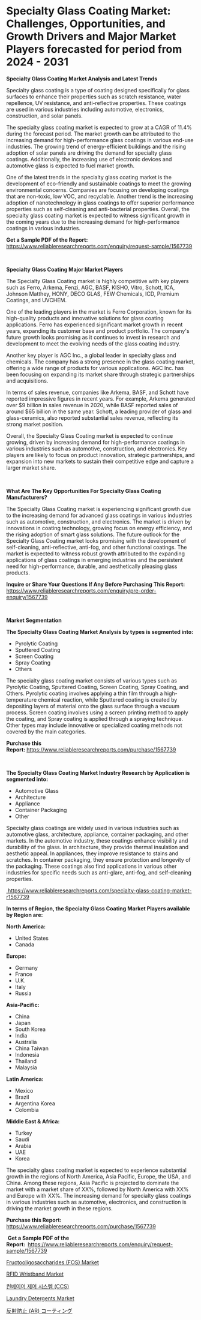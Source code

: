 <p><h1>Specialty Glass Coating Market: Challenges, Opportunities, and Growth Drivers and Major Market Players forecasted for period from 2024 - 2031</h1></p><p><strong>Specialty Glass Coating Market Analysis and Latest Trends</strong></p>
<p><p>Specialty glass coating is a type of coating designed specifically for glass surfaces to enhance their properties such as scratch resistance, water repellence, UV resistance, and anti-reflective properties. These coatings are used in various industries including automotive, electronics, construction, and solar panels.</p><p>The specialty glass coating market is expected to grow at a CAGR of 11.4% during the forecast period. The market growth can be attributed to the increasing demand for high-performance glass coatings in various end-use industries. The growing trend of energy-efficient buildings and the rising adoption of solar panels are driving the demand for specialty glass coatings. Additionally, the increasing use of electronic devices and automotive glass is expected to fuel market growth.</p><p>One of the latest trends in the specialty glass coating market is the development of eco-friendly and sustainable coatings to meet the growing environmental concerns. Companies are focusing on developing coatings that are non-toxic, low VOC, and recyclable. Another trend is the increasing adoption of nanotechnology in glass coatings to offer superior performance properties such as self-cleaning and anti-bacterial properties. Overall, the specialty glass coating market is expected to witness significant growth in the coming years due to the increasing demand for high-performance coatings in various industries.</p></p>
<p><strong>Get a Sample PDF of the Report:&nbsp;</strong> <a href="https://www.reliableresearchreports.com/enquiry/request-sample/1567739">https://www.reliableresearchreports.com/enquiry/request-sample/1567739</a></p>
<p>&nbsp;</p>
<p><strong>Specialty Glass Coating Major Market Players</strong></p>
<p><p>The Specialty Glass Coating market is highly competitive with key players such as Ferro, Arkema, Fenzi, AGC, BASF, KISHO, Vitro, Schott, ICA, Johnson Matthey, HONY, DECO GLAS, FEW Chemicals, ICD, Premium Coatings, and UVCHEM. </p><p>One of the leading players in the market is Ferro Corporation, known for its high-quality products and innovative solutions for glass coating applications. Ferro has experienced significant market growth in recent years, expanding its customer base and product portfolio. The company's future growth looks promising as it continues to invest in research and development to meet the evolving needs of the glass coating industry.</p><p>Another key player is AGC Inc., a global leader in specialty glass and chemicals. The company has a strong presence in the glass coating market, offering a wide range of products for various applications. AGC Inc. has been focusing on expanding its market share through strategic partnerships and acquisitions.</p><p>In terms of sales revenue, companies like Arkema, BASF, and Schott have reported impressive figures in recent years. For example, Arkema generated over $9 billion in sales revenue in 2020, while BASF reported sales of around $65 billion in the same year. Schott, a leading provider of glass and glass-ceramics, also reported substantial sales revenue, reflecting its strong market position.</p><p>Overall, the Specialty Glass Coating market is expected to continue growing, driven by increasing demand for high-performance coatings in various industries such as automotive, construction, and electronics. Key players are likely to focus on product innovation, strategic partnerships, and expansion into new markets to sustain their competitive edge and capture a larger market share.</p></p>
<p>&nbsp;</p>
<p><strong>What Are The Key Opportunities For Specialty Glass Coating Manufacturers?</strong></p>
<p><p>The Specialty Glass Coating market is experiencing significant growth due to the increasing demand for advanced glass coatings in various industries such as automotive, construction, and electronics. The market is driven by innovations in coating technology, growing focus on energy efficiency, and the rising adoption of smart glass solutions. The future outlook for the Specialty Glass Coating market looks promising with the development of self-cleaning, anti-reflective, anti-fog, and other functional coatings. The market is expected to witness robust growth attributed to the expanding applications of glass coatings in emerging industries and the persistent need for high-performance, durable, and aesthetically pleasing glass products.</p></p>
<p><strong>Inquire or Share Your Questions If Any Before Purchasing This Report:</strong> <a href="https://www.reliableresearchreports.com/enquiry/pre-order-enquiry/1567739">https://www.reliableresearchreports.com/enquiry/pre-order-enquiry/1567739</a></p>
<p>&nbsp;</p>
<p><strong>Market Segmentation</strong></p>
<p><strong>The Specialty Glass Coating Market Analysis by types is segmented into:</strong></p>
<p><ul><li>Pyrolytic Coating</li><li>Sputtered Coating</li><li>Screen Coating</li><li>Spray Coating</li><li>Others</li></ul></p>
<p><p>The specialty glass coating market consists of various types such as Pyrolytic Coating, Sputtered Coating, Screen Coating, Spray Coating, and Others. Pyrolytic coating involves applying a thin film through a high-temperature chemical reaction, while Sputtered coating is created by depositing layers of material onto the glass surface through a vacuum process. Screen coating involves using a screen printing method to apply the coating, and Spray coating is applied through a spraying technique. Other types may include innovative or specialized coating methods not covered by the main categories.</p></p>
<p><strong>Purchase this Report:&nbsp;</strong><a href="https://www.reliableresearchreports.com/purchase/1567739">https://www.reliableresearchreports.com/purchase/1567739</a></p>
<p>&nbsp;</p>
<p><strong>The Specialty Glass Coating Market Industry Research by Application is segmented into:</strong></p>
<p><ul><li>Automotive Glass</li><li>Architecture</li><li>Appliance</li><li>Container Packaging</li><li>Other</li></ul></p>
<p><p>Specialty glass coatings are widely used in various industries such as automotive glass, architecture, appliance, container packaging, and other markets. In the automotive industry, these coatings enhance visibility and durability of the glass. In architecture, they provide thermal insulation and aesthetic appeal. In appliances, they improve resistance to stains and scratches. In container packaging, they ensure protection and longevity of the packaging. These coatings also find applications in various other industries for specific needs such as anti-glare, anti-fog, and self-cleaning properties.</p></p>
<p><a href="https://www.reliableresearchreports.com/specialty-glass-coating-market-r1567739">&nbsp;https://www.reliableresearchreports.com/specialty-glass-coating-market-r1567739</a></p>
<p><strong>In terms of Region, the Specialty Glass Coating Market Players available by Region are:</strong></p>
<p>
    <p> <strong> North America: </strong>
        <ul>
            <li>United States</li>
            <li>Canada</li>
        </ul>
        </p> 
    <p> <strong> Europe: </strong>
        <ul>
            <li>Germany</li>
            <li>France</li>
            <li>U.K.</li>
            <li>Italy</li>
            <li>Russia</li>
        </ul>
        </p> 
    <p> <strong> Asia-Pacific: </strong>
        <ul>
            <li>China</li>
            <li>Japan</li>
            <li>South Korea</li>
            <li>India</li>
            <li>Australia</li>
            <li>China Taiwan</li>
            <li>Indonesia</li>
            <li>Thailand</li>
            <li>Malaysia</li>
        </ul>
        </p> 
    <p> <strong> Latin America: </strong>
        <ul>
            <li>Mexico</li>
            <li>Brazil</li>
            <li>Argentina Korea</li>
            <li>Colombia</li>
        </ul>
        </p> 
    <p> <strong> Middle East & Africa: </strong>
        <ul>
            <li>Turkey</li>
            <li>Saudi</li>
            <li>Arabia</li>
            <li>UAE</li>
            <li>Korea</li>
        </ul>
    </p>
    </p>
<p><p>The specialty glass coating market is expected to experience substantial growth in the regions of North America, Asia Pacific, Europe, the USA, and China. Among these regions, Asia Pacific is projected to dominate the market with a market share of XX%, followed by North America with XX% and Europe with XX%. The increasing demand for specialty glass coatings in various industries such as automotive, electronics, and construction is driving the market growth in these regions.</p></p>
<p><strong>Purchase this Report: </strong><a href="https://www.reliableresearchreports.com/purchase/1567739">https://www.reliableresearchreports.com/purchase/1567739</a></p>
<p>&nbsp;<strong>Get a Sample PDF of the Report:&nbsp;&nbsp;</strong><a href="https://www.reliableresearchreports.com/enquiry/request-sample/1567739">https://www.reliableresearchreports.com/enquiry/request-sample/1567739</a></p>
<p><strong></strong></p>
<p><p><a href="https://github.com/singletonthaxterkelliehr2df/Market-Research-Report-List-2/blob/main/fructooligosaccharides-fos-market.md">Fructooligosaccharides (FOS) Market</a></p><p><a href="https://issuu.com/reportprime-2/docs/rfid-wristband-market-size-2030.pptx">RFID Wristband Market</a></p><p><a href="https://github.com/JohnQuil1917/Market-Research-Report-List-1/blob/main/713746784845.md">컨베이어 제어 시스템 (CCS)</a></p><p><a href="https://github.com/kufem1/Market-Research-Report-List-2/blob/main/laundry-detergents-market.md">Laundry Detergents Market</a></p><p><a href="https://github.com/nemesis2824/Market-Research-Report-List-1/blob/main/444808691965.md">反射防止 (AR) コーティング</a></p></p>